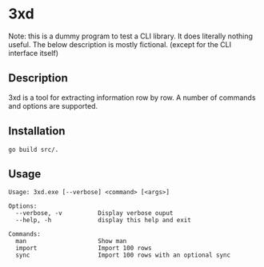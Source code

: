 # 3xd

Note: this is a dummy program to test a CLI library. It does literally nothing useful. The below description is mostly fictional. (except for the CLI interface itself)

## Description
3xd is a tool for extracting information row by row. A number of commands and options are supported.

## Installation
`go build src/.`

## Usage
```
Usage: 3xd.exe [--verbose] <command> [<args>]

Options:
  --verbose, -v          Display verbose ouput
  --help, -h             display this help and exit

Commands:
  man                    Show man
  import                 Import 100 rows
  sync                   Import 100 rows with an optional sync
```

